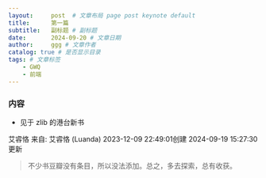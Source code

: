 ```yaml
---
layout:     post  # 文章布局 page post keynote default
title:      第一篇
subtitle:   副标题 # 副标题
date:       2024-09-20 # 文章日期
author:     ggg # 文章作者
catalog: true # 是否显示目录
tags: # 文章标签
    - GWQ
    - 前端
---
```


### 内容

- 见于 zlib 的港台新书

艾䜭恪
来自: 艾䜭恪 (Luanda) 2023-12-09 22:49:01创建   2024-09-19 15:27:30更新
> 不少书豆瓣没有条目，所以没法添加。总之，多去探索，总有收获。
